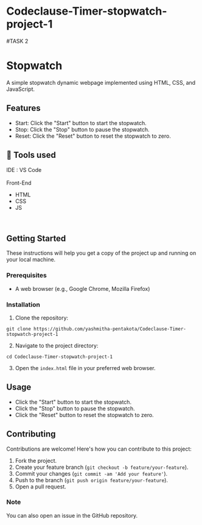 # Codeclause-Timer-stopwatch-project-1
#TASK 2
# Stopwatch

A simple stopwatch dynamic webpage implemented using HTML, CSS, and JavaScript.

## Features

- Start: Click the "Start" button to start the stopwatch.
- Stop: Click the "Stop" button to pause the stopwatch.
- Reset: Click the "Reset" button to reset the stopwatch to zero.

## 📓 Tools used
IDE : VS Code <br><br>
Front-End
<ul>
  <li>HTML</li>
  <li>CSS</li>
  <li>JS</li>
</ul>


<br>

## Getting Started

These instructions will help you get a copy of the project up and running on your local machine.

### Prerequisites

- A web browser (e.g., Google Chrome, Mozilla Firefox)

### Installation

1. Clone the repository:

` git clone https://github.com/yashmitha-pentakota/Codeclause-Timer-stopwatch-project-1 `

2. Navigate to the project directory:

`cd Codeclause-Timer-stopwatch-project-1`

3. Open the `index.html` file in your preferred web browser.

## Usage

- Click the "Start" button to start the stopwatch.
- Click the "Stop" button to pause the stopwatch.
- Click the "Reset" button to reset the stopwatch to zero.

## Contributing

Contributions are welcome! Here's how you can contribute to this project:

1. Fork the project.
2. Create your feature branch (`git checkout -b feature/your-feature`).
3. Commit your changes (`git commit -am 'Add your feature'`).
4. Push to the branch (`git push origin feature/your-feature`).
5. Open a pull request.

### Note
You can also open an issue in the GitHub repository.
